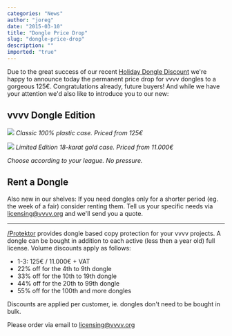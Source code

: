 ```yaml
---
categories: "News"
author: "joreg"
date: "2015-03-10"
title: "Dongle Price Drop"
slug: "dongle-price-drop"
description: ""
imported: "true"
---
```



Due to the great success of our recent [Holiday Dongle Discount](/blog/2014/one-off-holiday-dongle-discount) we're happy to announce today the permanent price drop for vvvv dongles to a gorgeous 125€. Congratulations already, future buyers! 
And while we have your attention we'd also like to introduce you to our new: 
## vvvv Dongle Edition 
<!--{SPLIT()}-->
![](dongle.png) 
*Classic 100% plastic case.*
*Priced from 125€*
<!--~~~-->
![](dongleEdition.png) 
*Limited Edition 18-karat gold case.*
*Priced from 11.000€*
<!--{SPLIT}-->
*Choose according to your league. No pressure.*

## Rent a Dongle
Also new in our shelves: If you need dongles only for a shorter period (eg. the week of a fair) consider renting them. Tell us your specific needs via licensing@vvvv.org and we'll send you a quote.

--- 

[/Protektor](https://betadocs.vvvv.org/using-vvvv/protektor.html) provides dongle based copy protection for your vvvv projects. A dongle can be bought in addition to each active (less then a year old) full license. Volume discounts apply as follows:

* 1-3: 125€ / 11.000€ + VAT
* 22% off for the 4th to 9th dongle
* 33% off for the 10th to 19th dongle
* 44% off for the 20th to 99th dongle
* 55% off for the 100th and more dongles

Discounts are applied per customer, ie. dongles don't need to be bought in bulk.

Please order via email to licensing@vvvv.org 
